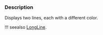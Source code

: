 ### Description

Displays two lines, each with a different color.

!!! seealso
[LongLine](../LongLine).
